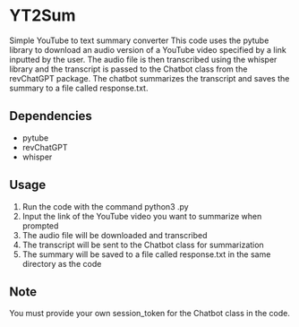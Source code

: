# YT2Sum
Simple YouTube to text summary converter
This code uses the pytube library to download an audio version of a YouTube video specified by a link inputted by the user. The audio file is then transcribed using the whisper library and the transcript is passed to the Chatbot class from the revChatGPT package. The chatbot summarizes the transcript and saves the summary to a file called response.txt.

## Dependencies
* pytube
* revChatGPT
* whisper

## Usage
1. Run the code with the command python3 <filename>.py
2. Input the link of the YouTube video you want to summarize when prompted
3. The audio file will be downloaded and transcribed
4. The transcript will be sent to the Chatbot class for summarization
5. The summary will be saved to a file called response.txt in the same directory as the code

## Note 
You must provide your own session_token for the Chatbot class in the code.
